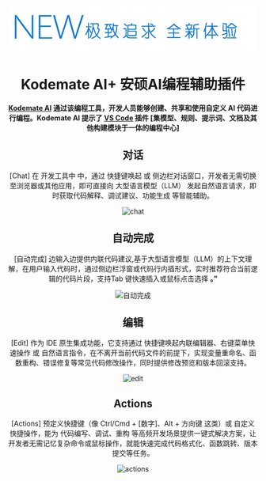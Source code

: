 <div align="center">

![Continue logo](media/readme.png)

</div>

<h1 align="center">Kodemate AI+ 安硕AI编程辅助插件</h1>

<div align="center">

**[Kodemate AI](https://home.amarsoft.com) 通过该编程工具，开发人员能够创建、共享和使用自定义 AI 代码进行编程。Kodemate AI  提示了 [VS Code](https://marketplace.visualstudio.com/) 插件  [集模型、规则、提示词、文档及其他构建模块于一体的编程中心]**

</div>

<div align="center">

<p></p>

## 对话

[Chat]   在 开发工具中 中，通过 快捷键唤起 或 侧边栏对话窗口，开发者无需切换至浏览器或其他应用，即可直接向 大型语言模型（LLM） 发起自然语言请求，即时获取代码解释、调试建议、功能生成 等智能辅助。


![chat](docs/static/img/chat.gif)

## 自动完成

[自动完成] 边输入边提供内联代码建议,基于大型语言模型（LLM）的上下文理解，在用户输入代码时，通过侧边栏浮窗或代码行内插形式，实时推荐符合当前逻辑的代码片段，支持Tab 键快速插入或鼠标点击选择 **。”**

![自动完成](docs/static/img/autocomplete.gif)

## 编辑

[Edit] 作为 IDE 原生集成功能，它支持通过 快捷键唤起内联编辑器、右键菜单快速操作 或 自然语言指令，在不离开当前代码文件的前提下，实现变量重命名、函数重构、错误修复等常见代码修改操作，同时提供修改预览和版本回滚支持。


![edit](docs/static/img/edit.gif)

## Actions

[Actions]  预定义快捷键（像 Ctrl/Cmd + [数字]、Alt + 方向键 这类）或 自定义快捷操作，能为 代码编写、调试、重构 等高频开发场景提供一键式解决方案，让开发者无需记忆复杂命令或鼠标操作，就能快速完成代码格式化、函数跳转、版本提交等任务。

![actions](docs/static/img/actions.gif)

</div>
 
